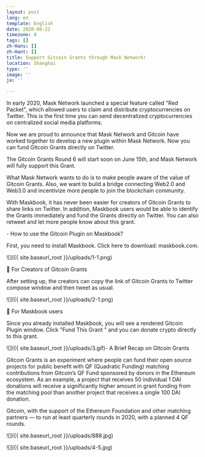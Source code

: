 ```yaml
---
layout: post
lang: en
template: English
date: 2020-06-22
timezone: 8
tags: []
zh-Hans: []
zh-Hant: []
title: Support Gitcoin Grants through Mask Network!
location: Shanghai
type: ''
image: ''
ja: ''

---
```

In early 2020, Mask Network launched a special feature called "Red Packet", which allowed users to claim and distribute cryptocurrencies on Twitter. This is the first time you can send decentralized cryptocurrencies on centralized social media platforms.

Now we are proud to announce that Mask Network and Gitcoin have worked together to develop a new plugin within Mask Network. Now you can fund Gitcoin Grants directly on Twitter.

The Gitcoin Grants Round 6 will start soon on June 15th, and Mask Network will fully support this Grant.

What Mask Network wants to do is to make people aware of the value of Gitcoin Grants. Also, we want to build a bridge connecting Web2.0 and Web3.0 and incentivize more people to join the blockchain community.

With Maskbook, it has never been easier for creators of Gitcoin Grants to share links on Twitter. In addition, Maskbook users would be able to identify the Grants immediately and fund the Grants directly on Twitter. You can also retweet and let more people know about this grant.

\- How to use the Gitcoin Plugin on Maskbook?

First, you need to install Maskbook. Click here to download:  maskbook.com.

![]({{ site.baseurl_root }}/uploads/1-1.png)

🌟 For Creators of Gitcoin Grants

After setting up, the creators can copy the link of Gitcoin Grants to Twitter compose window and then tweet as usual.

![]({{ site.baseurl_root }}/uploads/2-1.png)

🌟 For Maskbook users

Since you already installed Maskbook, you will see a rendered Gitcoin Plugin window. Click "Fund This Grant " and you can donate crypto directly to this grant.

![]({{ site.baseurl_root }}/uploads/3.gif)- A Brief Recap on Gitcoin Grants

Gitcoin Grants is an experiment where people can fund their open source projects for public benefit with QF (Quadratic Funding) matching contributions from Gitcoin’s QF Fund sponsored by donors in the Ethereum ecosystem. As an example, a project that receives 50 individual 1 DAI donations will receive a significantly higher amount in grant funding from the matching pool than another project that receives a single 100 DAI donation.

Gitcoin, with the support of the Ethereum Foundation and other matching partners — to run at least quarterly rounds in 2020, with a planned 4 QF rounds.

![]({{ site.baseurl_root }}/uploads/888.jpg)

![]({{ site.baseurl_root }}/uploads/4-5.jpg)
